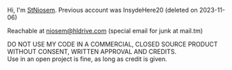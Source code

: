 Hi, I'm [StNiosem](https://github.com/StNiosem).
Previous account was InsydeHere20 (deleted on 2023-11-06)

Reachable at niosem@hldrive.com (special email for junk at mail.tm)

DO NOT USE MY CODE IN A COMMERCIAL, CLOSED SOURCE PRODUCT WITHOUT CONSENT, WRITTEN APPROVAL AND CREDITS.  
Use in an open project is fine, as long as credit is given.

<!---
StNiosem/StNiosem is a ✨ special ✨ repository because its `README.md` (this file) appears on your GitHub profile.
You can click the Preview link to take a look at your changes.
--->
